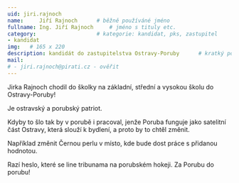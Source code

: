 ```yaml
---
uid: jiri.rajnoch
name:     Jiří Rajnoch  	# běžně používáné jméno
fullname: Ing. Jiří Rajnoch  	# jméno s tituly etc.
category:                 	# kategorie: kandidat, pks, zastupitel
- kandidat 
img:   # 165 x 220
description: kandidát do zastupitelstva Ostravy-Poruby   	# kratký popis, max 160 znaků
mail:
# - jiri.rajnoch@pirati.cz - ověřit
---
```


Jirka Rajnoch chodil do školky na základní, střední a vysokou školu do Ostravy-Poruby!

Je ostravský a porubský patriot.

Kdyby to šlo tak by v porubě i pracoval, jenže Poruba funguje jako satelitní část Ostravy, která slouží k bydlení, a proto by to chtěl změnit.

Například změnit Černou perlu v místo, kde bude dost práce s přidanou hodnotou.

Razí heslo, které se line tribunama na porubském hokeji. Za Porubu do porubu!